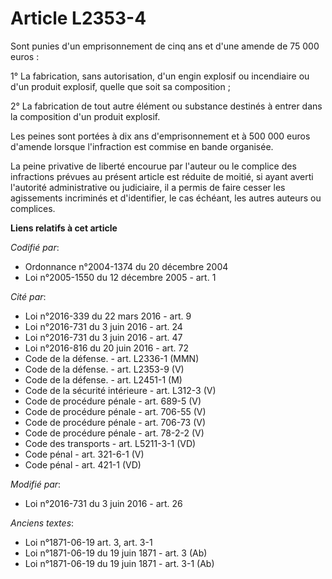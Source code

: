 # Article L2353-4

Sont punies d'un emprisonnement de cinq ans et d'une amende de 75 000 euros :

1° La fabrication, sans autorisation, d'un engin explosif ou incendiaire ou d'un produit explosif, quelle que soit sa
composition ;

2° La fabrication de tout autre élément ou substance destinés à entrer dans la composition d'un produit explosif.

Les peines sont portées à dix ans d'emprisonnement et à 500 000 euros d'amende lorsque l'infraction est commise en bande
organisée.

La peine privative de liberté encourue par l'auteur ou le complice des infractions prévues au présent article est réduite de
moitié, si ayant averti l'autorité administrative ou judiciaire, il a permis de faire cesser les agissements incriminés et
d'identifier, le cas échéant, les autres auteurs ou complices.

**Liens relatifs à cet article**

_Codifié par_:

  - Ordonnance n°2004-1374 du 20 décembre 2004
  - Loi n°2005-1550 du 12 décembre 2005 - art. 1

_Cité par_:

  - Loi n°2016-339 du 22 mars 2016 - art. 9
  - Loi n°2016-731 du 3 juin 2016 - art. 24
  - Loi n°2016-731 du 3 juin 2016 - art. 47
  - Loi n°2016-816 du 20 juin 2016 - art. 72
  - Code de la défense. - art. L2336-1 (MMN)
  - Code de la défense. - art. L2353-9 (V)
  - Code de la défense. - art. L2451-1 (M)
  - Code de la sécurité intérieure - art. L312-3 (V)
  - Code de procédure pénale - art. 689-5 (V)
  - Code de procédure pénale - art. 706-55 (V)
  - Code de procédure pénale - art. 706-73 (V)
  - Code de procédure pénale - art. 78-2-2 (V)
  - Code des transports - art. L5211-3-1 (VD)
  - Code pénal - art. 321-6-1 (V)
  - Code pénal - art. 421-1 (VD)

_Modifié par_:

  - Loi n°2016-731 du 3 juin 2016 - art. 26

_Anciens textes_:

  - Loi n°1871-06-19 art. 3, art. 3-1
  - Loi n°1871-06-19 du 19 juin 1871 - art. 3 (Ab)
  - Loi n°1871-06-19 du 19 juin 1871 - art. 3-1 (Ab)
